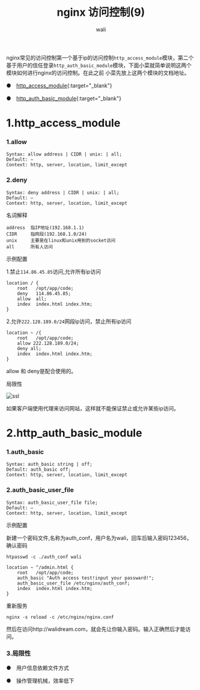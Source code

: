 ﻿---
layout: post
title: nginx 访问控制(9)  #标题
tagline: 基于IP的访问控制,基于用户信任登录
category: nginx      #分类
author: wali    #作者
tag: nginx     #标签
ghurl:        #github url
ghurl_zip:    #github zip下载

post_nav: ["1.http_access_module","2.http_auth_basic_module"]
---

nginx常见的访问控制第一个基于ip的访问控制`http_access_module`模块，第二个基于用户的信任登录`http_auth_basic_module`模块，下面小菜就简单说明这两个模块如何进行nginx的访问控制。在此之前
小菜先放上这两个模块的文档地址。

●　[http_access_module](http://nginx.org/en/docs/http/ngx_http_access_module.html "http://nginx.org/en/docs/http/ngx_http_access_module.html"){:target="_blank"}

●　[http_auth_basic_module](http://nginx.org/en/docs/http/ngx_http_auth_basic_module.html "http://nginx.org/en/docs/http/ngx_http_auth_basic_module.html"){:target="_blank"}


# 1.http_access_module


### 1.allow

```nginx
Syntax:	allow address | CIDR | unix: | all;
Default: —
Context: http, server, location, limit_except
```

### 2.deny

```nginx
Syntax:	deny address | CIDR | unix: | all;
Default: —
Context: http, server, location, limit_except

```

名词解释
```nginx
address  指IP地址(192.168.1.1)
CIDR     指网段(192.168.1.0/24)
unix     主要是在linux和unix用到的socket访问
all      所有人访问
```

示例配置

1.禁止`114.86.45.85`访问,允许所有ip访问
```nginx
location / { 
	root   /opt/app/code;
	deny   114.86.45.85;
	allow  all;
	index  index.html index.htm;
}   
```

2.允许`222.128.189.0/24`网段ip访问，禁止所有ip访问

```nginx
location ~ /{
	root   /opt/app/code;
	allow 222.128.189.0/24;
	deny all;
	index  index.html index.htm;
}
```

allow 和 deny是配合使用的。

局限性

![ssl](http://pif1uj55s.bkt.clouddn.com/nginx/nginx_6.jpg)

如果客户端使用代理来访问网站，这样就不能保证禁止或允许某些ip访问。


# 2.http_auth_basic_module

### 1.auth_basic

```nginx
Syntax:	auth_basic string | off;
Default: auth_basic off;
Context: http, server, location, limit_except

```

### 2.auth_basic_user_file

```nginx
Syntax:	auth_basic_user_file file;
Default: —
Context: http, server, location, limit_except
```

示例配置

新建一个密码文件,名称为auth_conf，用户名为wali，回车后输入密码123456，确认密码

	htpasswd -c ./auth_conf wali

```nginx
location ~ ^/admin.html {
	root   /opt/app/code;
	auth_basic "Auth access test!input your passward!";
	auth_basic_user_file /etc/nginx/auth_conf;
	index  index.html index.htm;
}
```

重新服务

	nginx -s reload -c /etc/nginx/nginx.conf
	
然后在访问http://walidream.com，就会先让你输入密码。输入正确然后才能访问。

### 3.局限性

●　用户信息依赖文件方式

●　操作管理机械，效率低下

























